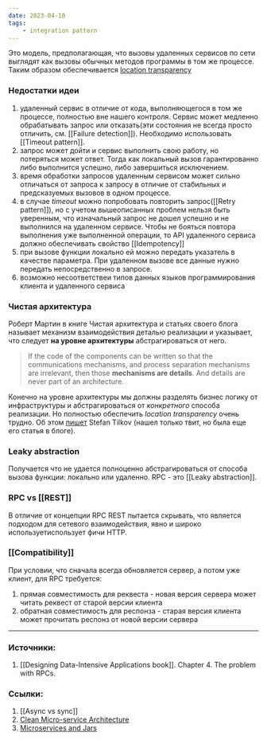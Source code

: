 ```yaml
---
date: 2023-04-10
tags:
    - integration pattern
---
```


Это модель, предполагающая, что вызовы удаленных сервисов по сети выглядят как вызовы обычных методов программы в том же процессе. Таким образом обеспечивается [location transparency](https://en.wikipedia.org/wiki/Location_transparency)

### Недостатки идеи

1. удаленный сервис в отличие от кода, выполняющегося в том же процессе, полностью вне нашего контроля. Cервис может медленно обрабатывать запрос или отказать(эти состояния не всегда просто отличить, см. [[Failure detection]]). Необходимо использовать [[Timeout pattern]].
1. запрос может дойти и сервис выполнить свою работу, но потеряться может ответ. Тогда как локальный вызов гарантированно либо выполнится успешно, либо завершиться исключением.
1. время обработки запросов удаленным сервисом может сильно отличаться от запроса к запросу в отличие от стабильных и предсказуемых вызовов в одном процессе.
1. в случае *timeout* можно попробовать повторить запрос([[Retry pattern]]), но с учетом вышеописанных проблем нельзя быть уверенным, что изначальный запрос не дошел успешно и не выполнился на удаленном сервисе. Чтобы не бояться повтора выполнения уже выполненной операции, то API удаленного сервиса должно обеспечивать свойство [[Idempotency]]
1. при вызове функции локально ей можно передать указатель в качестве параметра. При удаленном вызове все данные нужно передать непосредственно в запросе.
1. возможно несоответствеи типов данных языков программирования клиента и удаленного сервиса


### Чистая архитектура

Роберт Мартин в книге Чистая архитектура и статьях своего блога называет механизм взаимодействия деталью реализации и указывает, что следует **на уровне архитектуры** абстрагироваться от него.

> If the code of the components can be written so that the communications mechanisms, and process separation mechanisms are irrelevant, then those **mechanisms are details**. And details are never part of an architecture.

Конечно на уровне архитектуры мы должны разделять бизнес логику от инфраструктуры и абстрагироваться от *конкретного* способа реализации. Но полностью обеспечить *location transparency* очень трудно. Об этом [пишет](https://twitter.com/stilkov/status/517982267688632320?s=20) Stefan Tilkov (нашел только твит, но была еще его статья в блоге).

### Leaky abstraction

Получается что не удается полноценно абстрагироваться от способа вызова функции: локально или удаленно. RPC - это [[Leaky abstraction]].

### RPC vs [[REST]]

В отличие от концепции RPC REST пытается скрывать, что является подходом для сетевого взаимодействия, явно и широко используетиспользует фичи HTTP.

### [[Compatibility]]

При условии, что сначала всегда обновляется сервер, а потом уже клиент, для RPC требуется:
1. прямая совместимость для реквеста - новая версия сервера может читать реквест от старой версии клиента
1. обратная совместимость для респонза - старая версия клиента может прочитать респонз от новой версии сервера

---

### Источники:
1. [[Designing Data-Intensive Applications book]]. Chapter 4. The problem with RPCs.

### Ссылки:
1. [[Async vs sync]]
1. [Clean Micro-service Architecture](https://blog.cleancoder.com/uncle-bob/2014/10/01/CleanMicroserviceArchitecture.html)
1. [Microservices and Jars](https://blog.cleancoder.com/uncle-bob/2014/09/19/MicroServicesAndJars.html)